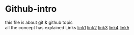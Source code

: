 # Github-intro
this file is about git &amp; github topic <br>
all the concept has explained 
Links
[link1](https://github.com/vivekkumar83/code-concept-CPP)
[link2](https://github.com/vivekkumar83/code-concept-CPP)
[link3](https://github.com/vivekkumar83/code-concept-CPP)
[link4](https://github.com/vivekkumar83/code-concept-CPP)
[link5](https://github.com/vivekkumar83/code-concept-CPP)
